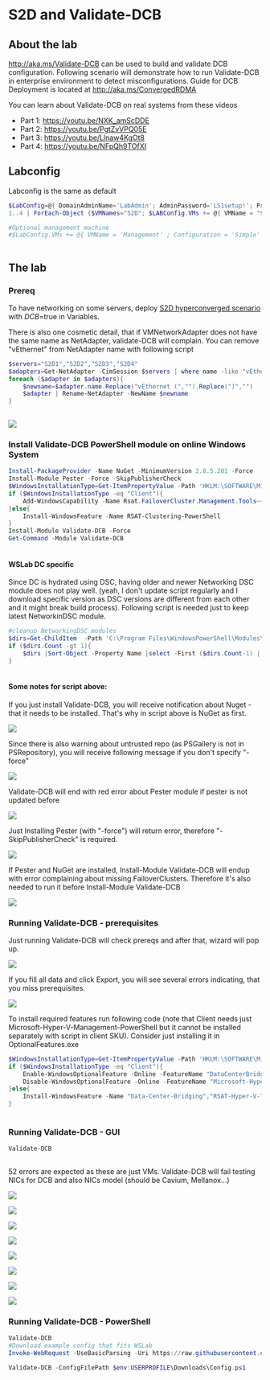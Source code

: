 # S2D and Validate-DCB

## About the lab

http://aka.ms/Validate-DCB can be used to build and validate DCB configuration. Following scenario will demonstrate how to run Validate-DCB in enterprise environment to detect misconfigurations. Guide for DCB Deployment is located at http://aka.ms/ConvergedRDMA

You can learn about Validate-DCB on real systems from these videos

* Part 1: https://youtu.be/NXK_amScDDE
* Part 2: https://youtu.be/PgtZvVPQ05E
* Part 3: https://youtu.be/Llnaw4KgOt8 
* Part 4: https://youtu.be/NFpQh9TOfXI
 
## Labconfig

Labconfig is the same as default

```PowerShell
$LabConfig=@{ DomainAdminName='LabAdmin'; AdminPassword='LS1setup!'; Prefix = 'WSLab-'; SwitchName = 'LabSwitch'; DCEdition='4'; Internet=$true ; AdditionalNetworksConfig=@(); VMs=@()}
1..4 | ForEach-Object {$VMNames="S2D"; $LABConfig.VMs += @{ VMName = "$VMNames$_" ; Configuration = 'S2D' ; ParentVHD = 'Win2019Core_G2.vhdx'; SSDNumber = 0; SSDSize=800GB ; HDDNumber = 12; HDDSize= 4TB ; MemoryStartupBytes= 512MB }} 

#Optional management machine
#$LabConfig.VMs += @{ VMName = 'Management' ; Configuration = 'Simple' ; ParentVHD = 'Win1019H1_G2.vhdx'  ; MemoryStartupBytes= 1GB ; MemoryMinimumBytes=1GB ; AddToolsVHD=$True ; DisableWCF=$True }
 
```

## The lab

### Prereq

To have networking on some servers, deploy [S2D hyperconverged scenario](/Scenarios/S2D%20Hyperconverged) with $DCB=$true in Variables.

There is also one cosmetic detail, that if VMNetworkAdapter does not have the same name as NetAdapter, validate-DCB will complain. You can remove "vEthernet" from NetAdapter name with following script

```PowerShell
$servers="S2D1","S2D2","S2D3","S2D4"
$adapters=Get-NetAdapter -CimSession $servers | where name -like "vEthernet (*"
foreach ($adapter in $adapters){
    $newname=$adapter.name.Replace("vEthernet (","").Replace(")","")
    $adapter | Rename-NetAdapter -NewName $newname
}
 
```

![](/Scenarios/S2D%20and%20Validate-DCB/Screenshots/NetAdaptersRenamed.png)

### Install Validate-DCB PowerShell module on online Windows System

```PowerShell
Install-PackageProvider -Name NuGet -MinimumVersion 2.8.5.201 -Force
Install-Module Pester -Force -SkipPublisherCheck
$WindowsInstallationType=Get-ItemPropertyValue -Path 'HKLM:\SOFTWARE\Microsoft\Windows NT\CurrentVersion\' -Name InstallationType
if ($WindowsInstallationType -eq "Client"){
    Add-WindowsCapability -Name Rsat.FailoverCluster.Management.Tools~~~~0.0.1.0 -Online
}else{
    Install-WindowsFeature -Name RSAT-Clustering-PowerShell
}
Install-Module Validate-DCB -Force
Get-Command -Module Validate-DCB
 
```

#### WSLab DC specific

Since DC is hydrated using DSC, having older and newer Networking DSC module does not play well. (yeah, I don't update script regularly and I download specific version as DSC versions are different from each other and it might break build process). Following script is needed just to keep latest NetworkinDSC module.

```PowerShell
#cleanup NetworkingDSC modules
$dirs=Get-ChildItem  -Path 'C:\Program Files\WindowsPowerShell\Modules\NetworkingDsc\'
if ($dirs.Count -gt 1){
    $dirs |Sort-Object -Property Name |select -First ($dirs.Count-1) | Remove-Item -Recurse -Force
}
 
```

#### Some notes for script above: 

If you just install Validate-DCB, you will receive notification about Nuget - that it needs to be installed. That's why in script above is NuGet as first.

![](/Scenarios/S2D%20and%20Validate-DCB/Screenshots/NuGetPrompt.png)

Since there is also warning about untrusted repo (as PSGallery is not in PSRepository), you will receive following message if you don't specify "-force"

![](/Scenarios/S2D%20and%20Validate-DCB/Screenshots/Validate-DCB_UntrustedRepo.png)

Validate-DCB will end with red error about Pester module if pester is not updated before

![](/Scenarios/S2D%20and%20Validate-DCB/Screenshots/Validate-DCB_PesterError01.png)

Just Installing Pester (with "-force") will return error, therefore "-SkipPublisherCheck" is required.

![](/Scenarios/S2D%20and%20Validate-DCB/Screenshots/Validate-DCB_PesterError02.png)

If Pester and NuGet are installed, Install-Module Validate-DCB will endup with error complaining about missing FailoverClusters. Therefore it's also needed to run it before Install-Module Validate-DCB

![](/Scenarios/S2D%20and%20Validate-DCB/Screenshots/Validate-DCB_FailoverClustersWarning.png)

### Running Validate-DCB - prerequisites

Just running Validate-DCB will check prereqs and after that, wizard will pop up.

![](/Scenarios/S2D%20and%20Validate-DCB/Screenshots/Validate-DCB_UI01.png)

If you fill all data and click Export, you will see several errors indicating, that you miss prerequisites.

![](/Scenarios/S2D%20and%20Validate-DCB/Screenshots/Validate-DCB_MissingPrereqs.png)

To install required features run following code (note that Client needs just Microsoft-Hyper-V-Management-PowerShell but it cannot be installed separately with script in client SKU). Consider just installing it in OptionalFeatures.exe

```PowerShell
$WindowsInstallationType=Get-ItemPropertyValue -Path 'HKLM:\SOFTWARE\Microsoft\Windows NT\CurrentVersion\' -Name InstallationType
if ($WindowsInstallationType -eq "Client"){
    Enable-WindowsOptionalFeature -Online -FeatureName "DataCenterBridging","Microsoft-Hyper-V-All" -NoRestart
    Disable-WindowsOptionalFeature -Online -FeatureName "Microsoft-Hyper-V"
}else{
    Install-WindowsFeature -Name "Data-Center-Bridging","RSAT-Hyper-V-Tools"
}
 
```

### Running Validate-DCB - GUI

```PowerShell
Validate-DCB
 
```

52 errors are expected as these are just VMs. Validate-DCB will fail testing NICs for DCB and also NICs model (should be Cavium, Mellanox...)

![](/Scenarios/S2D%20and%20Validate-DCB/Screenshots/Validate-DCB_UI01.png)

![](/Scenarios/S2D%20and%20Validate-DCB/Screenshots/Validate-DCB_UI01.png)

![](/Scenarios/S2D%20and%20Validate-DCB/Screenshots/Validate-DCB_UI02.png)

![](/Scenarios/S2D%20and%20Validate-DCB/Screenshots/Validate-DCB_UI03.png)

![](/Scenarios/S2D%20and%20Validate-DCB/Screenshots/Validate-DCB_UI04.png)

![](/Scenarios/S2D%20and%20Validate-DCB/Screenshots/Validate-DCB_UI05.png)

![](/Scenarios/S2D%20and%20Validate-DCB/Screenshots/Validate-DCB_UI06.png)

![](/Scenarios/S2D%20and%20Validate-DCB/Screenshots/Validate-DCB_TestResult.png)

### Running Validate-DCB - PowerShell

```PowerShell
Validate-DCB 
#Download example config that fits WSLab
Invoke-WebRequest -UseBasicParsing -Uri https://raw.githubusercontent.com/Microsoft/WSLab/dev/Scenarios/S2D%20and%20Validate-DCB/Config.ps1 -OutFile $env:USERPROFILE\Downloads\Config.ps1

Validate-DCB -ConfigFilePath $env:USERPROFILE\Downloads\Config.ps1
 
```

